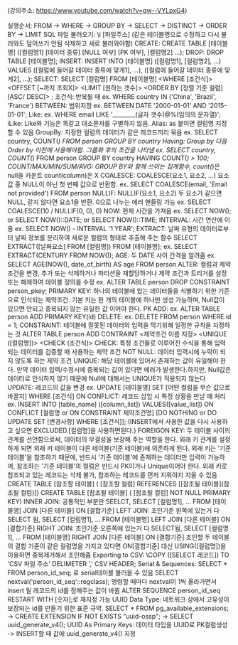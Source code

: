 (강의주소: https://www.youtube.com/watch?v=qw--VYLpxG4)

실행순서: FROM -> WHERE -> GROUP BY -> SELECT -> DISTINCT -> ORDER BY -> LIMIT 
SQL 파일 불러오기: \i [파일주소] (같은 테이블명으로 수정하고 다시 불러와도 덮어쓰기 안됨 삭제하고 새로 불러와야함)
CREATE: CREATE TABLE [테이블명] ([컬럼명1] [데이터 종류] [NULL 여부] [PK 여부], [컬럼명2] ...);
DROP: DROP TABLE [테이블명]; 
INSERT: INSERT INTO [테이블명] ([컬럼명1], [컬럼명2], ...) VALUES ([컬럼에 들어갈 데이터 종류에 맞게1], ...), ([컬럼에 들어갈 데이터 종류에 맞게2], ...);
SELECT: SELECT <DISTINCT> [컬럼명] FROM [테이블명] <WHERE [조건식]> <OFFSET [~까지 조회X]> <LIMIT [원하는 갯수]>  <ORDER BY [정렬 기준 컬럼] [ASC/ DESC]> ;
조건식: 반복될 때 ex. WHERE country IN ('China', 'Brazil', 'France')
BETWEEN: 범위지정 ex. BETWEEN DATE '2000-01-01' AND '2015-01-01';
Like: ex. WHERE email LIKE '________(글자 갯수)@%(임의의 문자열)';
iLike: Like와 기능은 똑같고 대소문자를 구별하지 않음.
Alias: as 붙이면 컬럼명 지정할 수 있음 
GroupBy: 지정한 컬럼의 데이터가 같은 레코드끼리 묶음 ex. SELECT country, COUNT(*) FROM person GROUP BY country
Having: Group by 다음 Order by 이전에 사용해야함. 그룹화 후의 조건을 나타냄 ex. SELECT country, COUNT(*) FROM person GROUP BY country HAVING COUNT(*) > 100;
COUNT/MAX/MIN/SUM/AVG: GROUP BY와 함께 쓰이는 집계함수, count(*)은 null을 카운트 count(column)은 X
COALESCE: COALESCE(요소1, 요소2, ...) 요소 값 중 NULL이 아닌 첫 번째 값으로 반환함. ex. SELECT COALESCE(email, 'Email not provided') FROM person
NULLIF: NULLIF(요소1, 요소2) 두 요소가 같으면 NULL, 같지 않다면 요소1을 반환. 0으로 나누는 에러 핸들링 가능 ex. SELECT COALESCE(10 / NULLIF(0, 0), 0)
NOW: 현재 시간을 가져옴 ex. SELECT NOW(); or SELECT NOW()::DATE; or SELECT NOW()::TIME;
INTERVAL: 시간 연산에 이용 ex. SELECT NOW() - INTERVAL '1 YEAR';
EXTRACT: 날짜 유형의 데이터로부터 날짜 정보를 분리하여 새로운 컬럼의 형태로 추출해 주는 함수 SELECT EXTRACT([날짜요소] FROM [컬럼명]) FROM [테이블명]; ex. SELECT EXTRACT(CENTURY FROM NOW());
AGE: 두 DATE 사이 간격을 알려줌 ex. SELECT AGE(NOW(), date_of_birth) AS age FROM person 
ALTER: 컬럼과 제약 조건을 변경, 추가 또는 삭제하거나 파티션을 재할당하거나 제약 조건과 트리거를 설정 또는 해제하여 테이블 정의를 수정 ex. ALTER TABLE person DROP CONSTRAINT person_pkey;
PRIMARY KEY: 하나의 테이블에 있는 데이터들을 식별하기 위한 기준으로 인식되는 제약조건.  기본 키는 한 개의 테이블에 하나만 생성 가능하며, Null값이 있으면 안되고 중복되지 않는 유일한 값 이어야 한다.
PK ADD: ex. ALTER TABLE person ADD PRIMARY KEY(id)
DELETE:  ex. DELETE FROM person WHERE id = 1;
CONSTRAINT: 테이블에 잘못된 데이터의 입력을 막기위해 일정한 규칙을 지정하는 것 ALTER TABLE person ADD CONTRAINT <제약조건 이름 지정> <UNIQUE ([컬럼명])> <CHECK (조건식)>
CHECK: 특정 조건들로 이루어진 수식을 통해 입력되는 데이터를 검증할 때 사용하는 제약 조건
NOT NULL: 데이터 입력시에 누락이 되지 않도록 하는 제약 조건
UNIQUE:  해당 테이블에 있어서 존재하는 값이 유일해야 한다. 만약 데이터 입력/수정시에 중복되는 값이 있다면 에러가 발생한다.하지만, Null값은 데이터로 인식하지 않기 때문에 Null에 대해서는 UNIQUE가 적용되지 않는다
UPDATE: 레코드의 값을 변경 ex. UPDATE [테이블명] SET [어떤 컬럼을 무슨 값으로 바꿀지] WHERE [조건식]
ON CONFLICT: 레코드 삽입 시 특정 상황을 만날 때 처리 ex. INSERT INTO [table_name] ([column_list]) VALUES([value_list]) ON CONFLICT [컬럼명 or ON CONSTRAINT 제약조건명] [DO NOTHING or DO UPDATE SET [변경사항] WHERE [조건식]];
(INSERT에서 사용한 값을 다시 사용하고 싶으면 EXCLUDED.[컬럼명]을 사용하면된다.)
FOREIGON KEY: 두 테이블 사이의 관계를 선언함으로써, 데이터의 무결성을 보장해 주는 역할을 한다. 외래 키 관계를 설정하게 되면 외래 키 테이블이 다른 테이블(기준 테이블)에 의존하게 된다. 
외래 키는 '기준 테이블'을 참조하기 때문에, 반드시 '기준 테이블'에 존재하는 데이터만 입력이 가능하며, 참조하는 '기준 테이블'의 컬럼은 반드시 PK이거나 Unique이어야 한다.
외래 키로 참조되고 있는 레코드는 삭제 불가, 참조하는 레코드를 먼저 지워야지 지울 수 있음
CREATE TABLE [참조할 테이블] ( [참조할 컬럼] REFERENCES [[참조될 테이블](참조될 컬럼)])
CREATE TABLE [참조될 테이블] ( [참조될 컬럼] NOT NULL PRIMARY KEY)
INNER JOIN: 공통적인 부분만 SEELCT, SELECT [컬럼명1], ... FROM [테이블명] JOIN [다른 테이블] ON [결합기준]
LEFT JOIN: 조인기준 왼쪽에 있는거 다 SELECT 됨, SELECT [컬럼명1], ... FROM [테이블명] LEFT JOIN [다른 테이블] ON [결합기준]
RIGHT JOIN: 조인기준 오른쪽에 있는거 다 SELECT됨, SELECT [컬럼명1], ... FROM [테이블명] RIGHT JOIN [다른 테이블] ON [결합기준]
조인할 두 테이블의 결합 기준이 같은 컬럼명을 가지고 있다면 ON[결합기준] 대신 USING([컬럼명])을 이용하면 중복제거해서 조인해줌 
Exporting to CSV: \COPY ([SELECT 레코드]) TO 'CSV 파일 주소' DELIMETER ',' CSV HEADER;
Serial & Sequences: SELECT * FROM person_id_seq; 로 serial테이블 불러올 수 있음 SELECT nextval('person_id_seq'::regclass); 명령할 때마다 nextval이 1씩 올라가면서 insert 될 레코드의 id를 정해주는 값이 바뀜
ALTER SEQUENCE person_id_seq RESTART WITH [숫자];로 재지정 가능
UUID Data Type: 네트워크 상에서 고유성이 보장되는 id를 만들기 위한 표준 규약. 
SELECT * FROM pg_available_extensions; -> CREATE EXTENSION IF NOT EXISTS "uuid-ossp"; -> SELECT uuid_generate_v4();
UUID As Primary Keys: 데이터 타입을 UUID로 PK컬럼생성 -> INSERT할 때 값에 uuid_generate_v4() 지정
 
